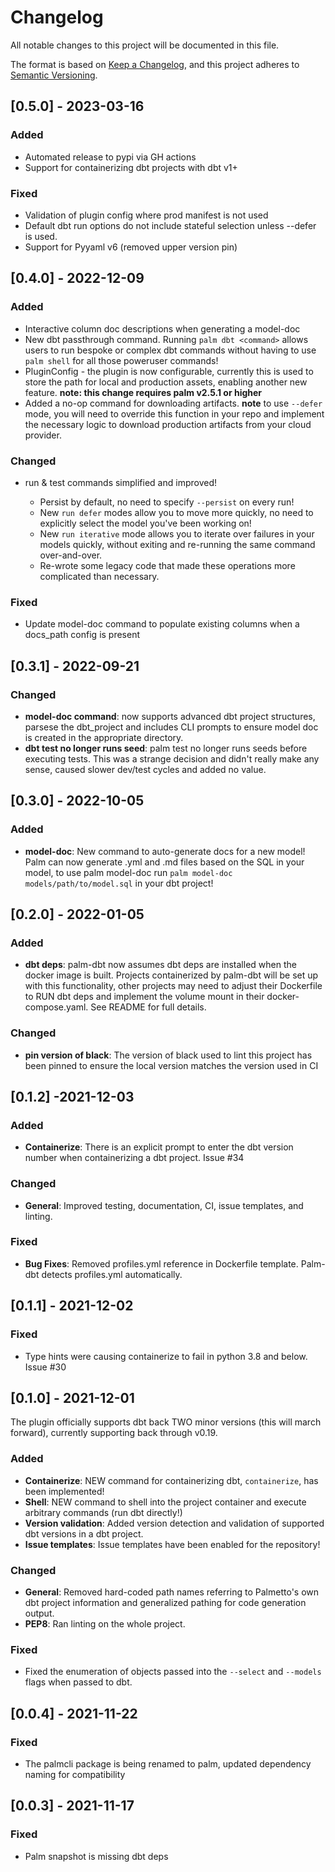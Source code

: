 # Changelog

All notable changes to this project will be documented in this file.

The format is based on [Keep a Changelog](https://keepachangelog.com/en/1.0.0/),
and this project adheres to [Semantic Versioning](https://semver.org/spec/v2.0.0.html).

## [0.5.0] - 2023-03-16

### Added

- Automated release to pypi via GH actions
- Support for containerizing dbt projects with dbt v1+

### Fixed

- Validation of plugin config where prod manifest is not used
- Default dbt run options do not include stateful selection unless --defer is used.
- Support for Pyyaml v6 (removed upper version pin)

## [0.4.0] - 2022-12-09

### Added

- Interactive column doc descriptions when generating a model-doc
- New dbt passthrough command. Running `palm dbt <command>` allows users to run
  bespoke or complex dbt commands without having to use `palm shell` for all those
  poweruser commands!
- PluginConfig - the plugin is now configurable, currently this is used to store
  the path for local and production assets, enabling another new feature.
  **note: this change requires palm v2.5.1 or higher**
- Added a no-op command for downloading artifacts.
  **note** to use `--defer` mode, you will need to override this function in your
  repo and implement the necessary logic to download production artifacts from
  your cloud provider.

### Changed

- run & test commands simplified and improved!

  - Persist by default, no need to specify `--persist` on every run!
  - New `run defer` modes allow you to move more quickly, no need to explicitly select
  the model you've been working on!
  - New `run iterative` mode allows you to iterate over failures in your models
  quickly, without exiting and re-running the same command over-and-over.
  - Re-wrote some legacy code that made these operations more complicated than necessary.

### Fixed

- Update model-doc command to populate existing columns when a docs_path config is present

## [0.3.1] - 2022-09-21

### Changed

- **model-doc command**: now supports advanced dbt project structures, parsese
the dbt_project and includes CLI prompts to ensure model doc is created in the
appropriate directory.
- **dbt test no longer runs seed**: palm test no longer runs seeds before
executing tests. This was a strange decision and didn't really make any sense,
caused slower dev/test cycles and added no value.

## [0.3.0] - 2022-10-05

### Added

- **model-doc**: New command to auto-generate docs for a new model!
Palm can now generate .yml and .md files based on the SQL in your model,
to use palm model-doc run `palm model-doc models/path/to/model.sql` in your
dbt project!

## [0.2.0] - 2022-01-05

### Added

- **dbt deps**: palm-dbt now assumes dbt deps are installed when the docker image is built.
Projects containerized by palm-dbt will be set up with this functionality, other projects
may need to adjust their Dockerfile to RUN dbt deps and implement the volume mount
in their docker-compose.yaml. See README for full details.

### Changed

- **pin version of black**: The version of black used to lint this project has been
pinned to ensure the local version matches the version used in CI

## [0.1.2] -2021-12-03

### Added

- **Containerize**: There is an explicit prompt to enter the dbt version number when containerizing a dbt project. Issue #34

### Changed

- **General**: Improved testing, documentation, CI, issue templates, and linting.

### Fixed

- **Bug Fixes**: Removed profiles.yml reference in Dockerfile template. Palm-dbt detects profiles.yml automatically.

## [0.1.1] - 2021-12-02

### Fixed

- Type hints were causing containerize to fail in python 3.8 and below. Issue #30

## [0.1.0] - 2021-12-01

The plugin officially supports dbt back TWO minor versions (this will march forward), currently supporting back through v0.19.

### Added

- **Containerize**: NEW command for containerizing dbt, `containerize`, has been implemented!
- **Shell**: NEW command to shell into the project container and execute arbitrary commands (run dbt directly!)
- **Version validation**: Added version detection and validation of supported dbt versions in a dbt project.
- **Issue templates**: Issue templates have been enabled for the repository!

### Changed

- **General**: Removed hard-coded path names referring to Palmetto's own dbt project information and generalized pathing for code generation output.
- **PEP8**: Ran linting on the whole project.

### Fixed

- Fixed the enumeration of objects passed into the `--select` and `--models` flags when passed to dbt.

## [0.0.4] - 2021-11-22

### Fixed

- The palmcli package is being renamed to palm, updated dependency naming for
compatibility

## [0.0.3] - 2021-11-17

### Fixed

- Palm snapshot is missing dbt deps
